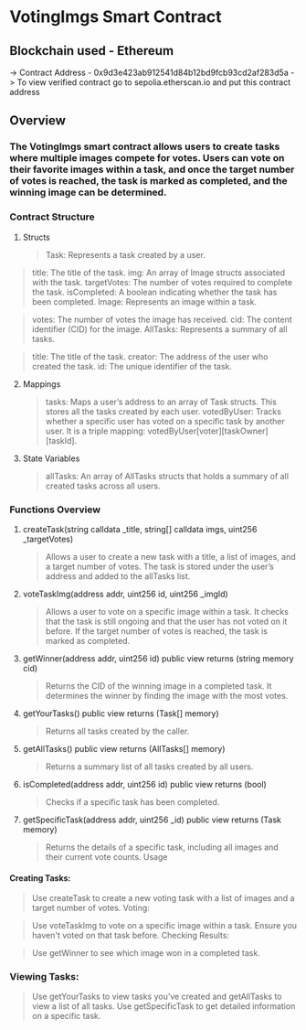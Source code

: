 # VotingImgs Smart Contract

## Blockchain used - Ethereum

-> Contract Address - 0x9d3e423ab912541d84b12bd9fcb93cd2af283d5a
-> To view verified contract go to sepolia.etherscan.io and put this contract address

## Overview

### The VotingImgs smart contract allows users to create tasks where multiple images compete for votes. Users can vote on their favorite images within a task, and once the target number of votes is reached, the task is marked as completed, and the winning image can be determined.

### Contract Structure

1. Structs
   > Task: Represents a task created by a user.

> title: The title of the task.
> img: An array of Image structs associated with the task.
> targetVotes: The number of votes required to complete the task.
> isCompleted: A boolean indicating whether the task has been completed.
> Image: Represents an image within a task.

> votes: The number of votes the image has received.
> cid: The content identifier (CID) for the image.
> AllTasks: Represents a summary of all tasks.

> title: The title of the task.
> creator: The address of the user who created the task.
> id: The unique identifier of the task.

2. Mappings

   > tasks: Maps a user’s address to an array of Task structs. This stores all the tasks created by each user.
   > votedByUser: Tracks whether a specific user has voted on a specific task by another user. It is a triple mapping: votedByUser[voter][taskOwner][taskId].

3. State Variables
   > allTasks: An array of AllTasks structs that holds a summary of all created tasks across all users.

### Functions Overview

1. createTask(string calldata \_title, string[] calldata imgs, uint256 \_targetVotes)

   > Allows a user to create a new task with a title, a list of images, and a target number of votes. The task is stored under the user’s address and added to the allTasks list.

2. voteTaskImg(address addr, uint256 id, uint256 \_imgId)

   > Allows a user to vote on a specific image within a task. It checks that the task is still ongoing and that the user has not voted on it before. If the target number of votes is reached, the task is marked as completed.

3. getWinner(address addr, uint256 id) public view returns (string memory cid)

   > Returns the CID of the winning image in a completed task. It determines the winner by finding the image with the most votes.

4. getYourTasks() public view returns (Task[] memory)

   > Returns all tasks created by the caller.

5. getAllTasks() public view returns (AllTasks[] memory)

   > Returns a summary list of all tasks created by all users.

6. isCompleted(address addr, uint256 id) public view returns (bool)

   > Checks if a specific task has been completed.

7. getSpecificTask(address addr, uint256 \_id) public view returns (Task memory)
   > Returns the details of a specific task, including all images and their current vote counts.
   > Usage

#### Creating Tasks:

> Use createTask to create a new voting task with a list of images and a target number of votes.
> Voting:

> Use voteTaskImg to vote on a specific image within a task. Ensure you haven't voted on that task before.
> Checking Results:

> Use getWinner to see which image won in a completed task.

### Viewing Tasks:

> Use getYourTasks to view tasks you’ve created and getAllTasks to view a list of all tasks.
> Use getSpecificTask to get detailed information on a specific task.

